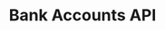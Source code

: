 ---
title: Bank Accounts API
github: https://github.com/joe-bor/BankAccounts-Api
live: null
publishDate: 2023-07-06 00:00:00
img: /assets/bank-api.png
img_alt: ERD of the models used in the API.
description: |
  Full CRUD RESTFUL API that consumes a 3rd party API for some of it's routes
tags:
  - MongoDB
  - Express
  - NodeJS
  - RapidAPI
---
